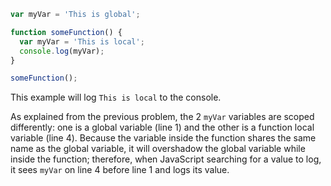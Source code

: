 ```js
var myVar = 'This is global';

function someFunction() {
  var myVar = 'This is local';
  console.log(myVar);
}

someFunction();
```

This example will log `This is local` to the console.

As explained from the previous problem, the 2 `myVar` variables are scoped differently: one is a global variable (line 1) and the other is a function local variable (line 4). Because the variable inside the function shares the same name as the global variable, it will overshadow the global variable while inside the function; therefore, when JavaScript searching for a value to log, it sees `myVar` on line 4 before line 1 and logs its value.